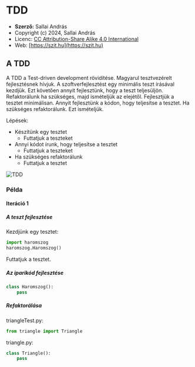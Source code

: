 # TDD

* **Szerző:** Sallai András
* Copyright (c) 2024, Sallai András
* Licenc: [CC Attribution-Share Alike 4.0 International](https://creativecommons.org/licenses/by-sa/4.0/)
* Web: [https://szit.hu](https://szit.hu)

## A TDD

A TDD a Test-driven development rövidítése. Magyarul tesztvezérelt fejlesztésnek hívjuk. A szoftverfejlesztést egy minimális teszt írásával kezdjük. Ezt követően annyit fejlesztünk, hogy a teszt teljesüljön. Refaktorálunk ha szükséges, majd ismételjük az elejétől. Fejlesztjük a tesztet minimálisan. Annyit fejlesztünk a kódon, hogy teljesítse a tesztet. Ha szükséges refaktorálunk. Ezt ismételjük.

Lépések:

* Készítünk egy tesztet
  * Futtatjuk a teszteket
* Annyi kódot írunk, hogy teljesítse a tesztet
  * Futtatjuk a teszteket
* Ha szükséges refaktorálunk
  * Futtatjuk a tesztet

![TDD](images/TDD_3_resz.png)

### Példa

#### Iteráció 1

##### A teszt fejlesztése

Kezdjünk egy tesztet:

```python
import haromszog
haromszog.Haromszog()
```

Futtatjuk a tesztet.

##### Az iparikód fejlesztése

```python
class Haromszog():
    pass
```

##### Refaktorálása

triangleTest.py:

```python
from triangle import Triangle
```

triangle.py:

```python
class Triangle():
    pass
```
